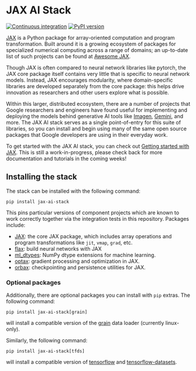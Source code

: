 # JAX AI Stack
[![Continuous integration](https://github.com/jax-ml/jax-ai-stack/actions/workflows/test.yaml/badge.svg)](https://github.com/jax-ml/jax-ai-stack/actions/workflows/test.yaml/)
[![PyPI version](https://img.shields.io/pypi/v/jax-ai-stack)](https://pypi.org/project/jax-ai-stack/)

[JAX](http://github.com/jax-ml/jax) is a Python package for array-oriented
computation and program transformation. Built around it is a growing ecosystem
of packages for specialized numerical computing across a range of domains; an
up-to-date list of such projects can be found at
[Awesome JAX](https://github.com/n2cholas/awesome-jax).

Though JAX is often compared to neural network libraries like pytorch, the JAX
core package itself contains very little that is specific to neural network
models. Instead, JAX encourages modularity, where domain-specific libraries
are developed separately from the core package: this helps drive innovation
as researchers and other users explore what is possible.

Within this larger, distributed ecosystem, there are a number of projects that
Google researchers and engineers have found useful for implementing and deploying
the models behind generative AI tools like [Imagen](https://imagen.research.google/),
[Gemini](https://gemini.google.com/), and more. The JAX AI stack serves as a
single point-of-entry for this suite of libraries, so you can install and begin
using many of the same open source packages that Google developers are using
in their everyday work.

To get started with the JAX AI stack, you can check out [Getting started with JAX](
https://github.com/jax-ml/jax-ai-stack/blob/main/docs/getting_started_with_jax_for_AI.ipynb).
This is still a work-in-progress, please check back for more documentation and tutorials
in the coming weeks!

## Installing the stack

The stack can be installed with the following command:
```
pip install jax-ai-stack
```
This pins particular versions of component projects which are known to work correctly
together via the integration tests in this repository. Packages include:

- [JAX](http://github.com/google/jax): the core JAX package, which includes array operations
  and program transformations like `jit`, `vmap`, `grad`, etc.
- [flax](http://github.com/google/flax): build neural networks with JAX
- [ml_dtypes](http://github.com/jax-ml/ml_dtypes): NumPy dtype extensions for machine learning.
- [optax](https://github.com/google-deepmind/optax): gradient processing and optimization in JAX.
- [orbax](https://github.com/google/orbax): checkpointing and persistence utilities for JAX.

### Optional packages

Additionally, there are optional packages you can install with `pip` extras.
The following command:
```
pip install jax-ai-stack[grain]
```
will install a compatible version of the [grain](https://github.com/google/grain) data
loader (currently linux-only).

Similarly, the following command:
```
pip install jax-ai-stack[tfds]
```
will install a compatible version of [tensorflow](https://github.com/tensorflow/tensorflow)
and [tensorflow-datasets](https://github.com/tensorflow/datasets).

